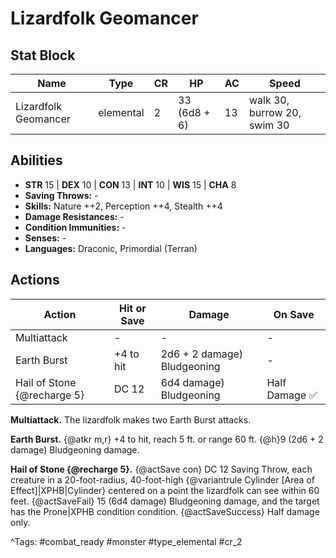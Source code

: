 # Lizardfolk Geomancer

## Stat Block

| Name | Type | CR | HP | AC | Speed |
|------|------|----|----|----|-------|
| Lizardfolk Geomancer | elemental | 2 | 33 (6d8 + 6) | 13 | walk 30, burrow 20, swim 30 |

## Abilities

- **STR** 15 | **DEX** 10 | **CON** 13 | **INT** 10 | **WIS** 15 | **CHA** 8
- **Saving Throws:** -  
- **Skills:** Nature ++2, Perception ++4, Stealth ++4  
- **Damage Resistances:** -  
- **Condition Immunities:** -  
- **Senses:** -  
- **Languages:** Draconic, Primordial (Terran)


## Actions

| Action | Hit or Save | Damage | On Save |
|--------|--------------|--------|----------|
| Multiattack | - | - | - |
| Earth Burst | +4 to hit | 2d6 + 2 damage) Bludgeoning | - |
| Hail of Stone {@recharge 5} | DC 12 | 6d4 damage) Bludgeoning | Half Damage ✅ |

**Multiattack.** The lizardfolk makes two Earth Burst attacks.

**Earth Burst.** {@atkr m,r} +4 to hit, reach 5 ft. or range 60 ft. {@h}9 (2d6 + 2 damage) Bludgeoning damage.

**Hail of Stone {@recharge 5}.** {@actSave con} DC 12 Saving Throw, each creature in a 20-foot-radius, 40-foot-high {@variantrule Cylinder [Area of Effect]|XPHB|Cylinder} centered on a point the lizardfolk can see within 60 feet. {@actSaveFail} 15 (6d4 damage) Bludgeoning damage, and the target has the Prone|XPHB condition condition. {@actSaveSuccess} Half damage only.


^Tags: #combat_ready #monster #type_elemental #cr_2